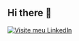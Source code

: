 ## Hi there 👋

[![Visite meu LinkedIn](https://github.com/seu_usuario/seu_repositorio/blob/main/imagens/linkedin-button.png?raw=true)](https://www.linkedin.com/in/cau%C3%A3-de-martin)

